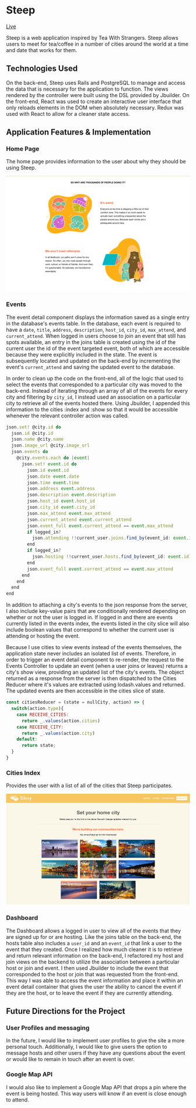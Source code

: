# Steep
[Live](https://teawithdanger.herokuapp.com)

Steep is a web application inspired by Tea With Strangers.  Steep allows users to meet for tea/coffee in a number of cities around the world at a time and date that works for them.

## Technologies Used
On the back-end, Steep uses Rails and PostgreSQL to manage and access the data that is necessary for the application to function.  The views rendered by the controller were built using the DSL provided by Jbuilder.  On the front-end, React was used to create an interactive user interface that only reloads elements in the DOM when absolutely necessary. Redux was used with React to allow for a cleaner state access.

## Application Features & Implementation

### Home Page
The home page provides information to the user about why they should be using Steep.

![homepage](docs/wireframes/homepage.png)

### Events

The event detail component displays the information saved as a single entry in the database's events table.  In the database, each event is required to have a `date`, `title`, `address`, `description`, `host_id`, `city_id`, `max_attend`, and `current_attend`. When logged in users choose to join an event that still has spots available, an entry in the joins table is created using the id of the current user the id of the event targeted event, both of which are accessible because they were explicitly included in the state. The event is subsequently located and updated on the back-end by incrementing the event's `current_attend` and saving the updated event to the database.

In order to clean up the code on the front-end, all of the logic that used to select the events that corresponded to a particular city was moved to the back-end.  Instead of iterating through an array of all of the events for every city and filtering by `city_id`, I instead used an association on a particular city to retrieve all of the events hosted there.  Using Jbuilder, I appended this information to the cities :index and :show so that it would be accessible whenever the relevant controller action was called.

```javascript
json.set! @city.id do
  json.id @city.id
  json.name @city.name
  json.image_url @city.image_url
  json.events do
    @city.events.each do |event|
      json.set! event.id do
        json.id event.id
        json.date event.date
        json.time event.time
        json.address event.address
        json.description event.description
        json.host_id event.host_id
        json.city_id event.city_id
        json.max_attend event.max_attend
        json.current_attend event.current_attend
        json.event_full event.current_attend == event.max_attend
        if logged_in?
          json.attending !!current_user.joins.find_by(event_id: event.id)
        end
        if logged_in?
          json.hosting !!current_user.hosts.find_by(event_id: event.id)
        end
        json.event_full event.current_attend == event.max_attend
      end
    end
  end
end
```

In addition to attaching a city's events to the json response from the server, I also include key-value pairs that are conditionally rendered depending on whether or not the user is logged in.  If logged in and there are events currently listed in the events index, the events listed in the city slice will also include boolean values that correspond to whether the current user is attending or hosting the event.

Because I use cities to view events instead of the events themselves, the application state never includes an isolated list of events.  Therefore, in order to trigger an event detail component to re-render, the request to the Events Controller to update an event (when a user joins or leaves) returns a city's show view, providing an updated list of the city's events.  The object returned as a response from the server is then dispatched to the Cities Reducer where it's values are extracted using lodash.values and returned.  The updated events are then accessible in the cities slice of state.


```javascript
const citiesReducer = (state = nullCity, action) => {
  switch(action.type){
    case RECEIVE_CITIES:
      return _.values(action.cities)
    case RECEIVE_CITY:
      return _.values(action.city)
    default:
      return state;
  }
}
```

### Cities Index
Provides the user with a list of all of the cities that Steep participates.

![image of home page](docs/wireframes/citiesIndex.png)

### Dashboard

The Dashboard allows a logged in user to view all of the events that they are signed up for or are hosting.  Like the joins table on the back-end, the hosts table also includes a `user_id` and an `event_id` that link a user to the event that they created.  Once I realized how much cleaner it is to retrieve and return relevant information on the back-end, I refactored my host and join views on the backend to utilize the association between a particular host or join and event.  I then used Jbuilder to include the event that corresponded to the host or join that was requested from the front-end.  This way I was able to access the event information and place it within an event detail container that gives the user the ability to cancel the event if they are the host, or to leave the event if they are currently attending.


## Future Directions for the Project
### User Profiles and messaging
In the future, I would like to implement user profiles to give the site a more personal touch.  Additionally, I would like to give users the option to message hosts and other users if they have any questions about the event or would like to remain in touch after an event is over.

### Google Map API
I would also like to implement a Google Map API that drops a pin where the event is being hosted.  This way users will know if an event is close enough to attend.
